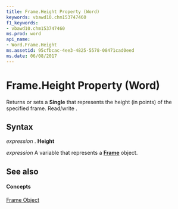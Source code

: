 ```yaml
---
title: Frame.Height Property (Word)
keywords: vbawd10.chm153747460
f1_keywords:
- vbawd10.chm153747460
ms.prod: word
api_name:
- Word.Frame.Height
ms.assetid: 95cfbcac-4ee3-4825-5578-08471cad0eed
ms.date: 06/08/2017
---
```



# Frame.Height Property (Word)

Returns or sets a  **Single** that represents the height (in points) of the specified frame. Read/write .


## Syntax

 _expression_ . **Height**

 _expression_ A variable that represents a **[Frame](Word.Frame.md)** object.


## See also


#### Concepts


[Frame Object](Word.Frame.md)

